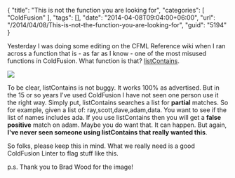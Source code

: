 {
	"title": "This is not the function you are looking for",
	"categories": [
		"ColdFusion"
	],
	"tags": [],
	"date": "2014-04-08T09:04:00+06:00",
	"url": "/2014/04/08/This-is-not-the-function-you-are-looking-for",
	"guid": "5194"
}

<p>
Yesterday I was doing some editing on the CFML Reference wiki when I ran across a function that is - as far as I know - one of the most misused functions in ColdFusion. What function is that? <a href="https://wikidocs.adobe.com/wiki/display/coldfusionen/ListContains">listContains</a>.
</p>
<!--more-->
<p>
<img src="https://static.raymondcamden.com/images/5ad1x.jpg" />
</p>

<p>
To be clear, listContains is not buggy. It works 100% as advertised. But in the 15 or so years I've used ColdFusion I have not seen one person use it the right way. Simply put, listContains searches a list for <strong>partial</strong> matches. So for example, given a list of: ray,scott,dave,adam,data. You want to see if the list of names includes ada. If you use listContains then you will get a <strong>false positive</strong> match on adam. Maybe you do want that. It can happen. But again, <strong>I've never seen someone using listContains that really wanted this</strong>.
</p>

<p>
So folks, please keep this in mind. What we really need is a good ColdFusion Linter to flag stuff like this.
</p>

<p>
p.s. Thank you to Brad Wood for the image!
</p>